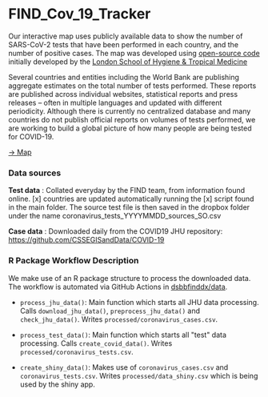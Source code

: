 # FIND_Cov_19_Tracker

Our interactive map uses publicly available data to show the number of SARS-CoV-2 tests that have been performed in each country, and the number of positive cases.
The map was developed using [open-source code](https://github.com/eparker12/nCoV_tracker) initially developed by the [London School of Hygiene & Tropical Medicine](https://www.lshtm.ac.uk/)

Several countries and entities including the World Bank are publishing aggregate estimates on the total number of tests performed.
These reports are published across individual websites, statistical reports and press releases – often in multiple languages and updated with different periodicity.
Although there is currently no centralized database and many countries do not publish official reports on volumes of tests performed, we are working to build a global picture of how many people are being tested for COVID-19.

[-> Map](https://finddx.shinyapps.io/FIND_Cov_19_Tracker/)

### Data sources 

**Test data** : Collated everyday by the FIND team, from information found online. [x] countries are updated automatically running the [x] script found in the main folder. The source test file is then saved in the dropbox folder under the name coronavirus_tests_YYYYMMDD_sources_SO.csv

**Case data** : Downloaded daily from the COVID19 JHU repository: https://github.com/CSSEGISandData/COVID-19

### R Package Workflow Description

We make use of an R package structure to process the downloaded data.
The workflow is automated via GitHub Actions in [dsbbfinddx/data](https://github.com/dsbbfinddx/data).

- `process_jhu_data()`: Main function which starts all JHU data processing.
  Calls `download_jhu_data()`, `preprocess_jhu_data()` and `check_jhu_data()`.
  Writes `processed/coronavirus_cases.csv`.
  
- `process_test_data()`: Main function which starts all "test" data processing.
  Calls `create_covid_data()`.
  Writes `processed/coronavirus_tests.csv`.
  
- `create_shiny_data()`: Makes use of `coronavirus_cases.csv` and `coronavirus_tests.csv`.
  Writes `processed/data_shiny.csv` which is being used by the shiny app.

